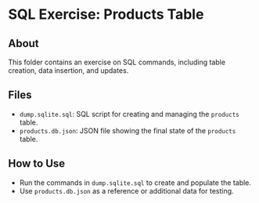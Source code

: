 # SQL Exercise: Products Table

## About
This folder contains an exercise on SQL commands, including table creation, data insertion, and updates.

## Files
- `dump.sqlite.sql`: SQL script for creating and managing the `products` table.
- `products.db.json`: JSON file showing the final state of the `products` table.

## How to Use
- Run the commands in `dump.sqlite.sql` to create and populate the table.
- Use `products.db.json` as a reference or additional data for testing.